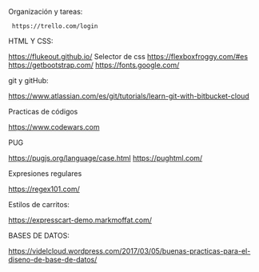 Organización y tareas:

     https://trello.com/login


HTML Y CSS:

https://flukeout.github.io/      Selector de css
https://flexboxfroggy.com/#es
https://getbootstrap.com/
https://fonts.google.com/

git y gitHub:

https://www.atlassian.com/es/git/tutorials/learn-git-with-bitbucket-cloud


Practicas de códigos

https://www.codewars.com

PUG

https://pugjs.org/language/case.html
https://pughtml.com/

Expresiones regulares

https://regex101.com/

Estilos de carritos:

https://expresscart-demo.markmoffat.com/

BASES DE DATOS:

https://videlcloud.wordpress.com/2017/03/05/buenas-practicas-para-el-diseno-de-base-de-datos/